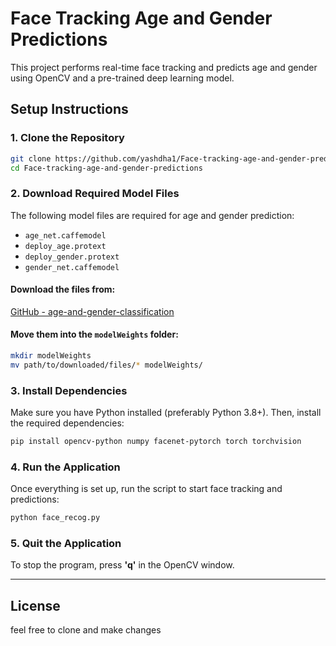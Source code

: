 # Face Tracking Age and Gender Predictions

This project performs real-time face tracking and predicts age and gender using OpenCV and a pre-trained deep learning model.

## **Setup Instructions**

### **1. Clone the Repository**
```bash
git clone https://github.com/yashdha1/Face-tracking-age-and-gender-predictions.git
cd Face-tracking-age-and-gender-predictions
```

### **2. Download Required Model Files**
The following model files are required for age and gender prediction:

- `age_net.caffemodel`
- `deploy_age.protext`
- `deploy_gender.protext`
- `gender_net.caffemodel`

#### **Download the files from:**
[GitHub - age-and-gender-classification](https://github.com/eveningglow/age-and-gender-classification/blob/master/model/age_net.caffemodel)

#### **Move them into the `modelWeights` folder:**
```bash
mkdir modelWeights
mv path/to/downloaded/files/* modelWeights/
```

### **3. Install Dependencies**
Make sure you have Python installed (preferably Python 3.8+). Then, install the required dependencies:
```bash
pip install opencv-python numpy facenet-pytorch torch torchvision
```

### **4. Run the Application**
Once everything is set up, run the script to start face tracking and predictions:
```bash
python face_recog.py
```

### **5. Quit the Application**
To stop the program, press **'q'** in the OpenCV window.

---
## **License** 

feel free to clone and make changes

